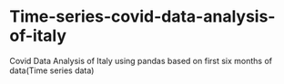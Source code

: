 # Time-series-covid-data-analysis-of-italy
Covid Data Analysis of Italy using pandas based on first six months of data(Time series data)
